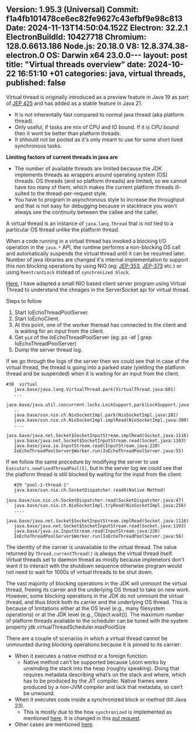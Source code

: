 Version: 1.95.3 (Universal)
Commit: f1a4fb101478ce6ec82fe9627c43efbf9e98c813
Date: 2024-11-13T14:50:04.152Z
Electron: 32.2.1
ElectronBuildId: 10427718
Chromium: 128.0.6613.186
Node.js: 20.18.0
V8: 12.8.374.38-electron.0
OS: Darwin x64 23.0.0---
layout: post
title:  "Virtual threads overview"
date:   2024-10-22 16:51:10 +01
categories: java, virtual threads, 
published: false
---
 Virtual thread is originally introduced as a preview feature in Java 19 as part of [JEP 425][jep-425] and has added as a stable feature in Java 21.
 - It is not inherentally fast compared to normal java thread (aka platform thread).
 - Only useful, if tasks are mix of CPU and IO bound. If it is CPU bound then  it wont be better than platform threads.
 - It shhould not be pooled as it's only meant to use for some short lived synchronous tasks.

**Limiting factors of current threads in java are** 
  - The number of available threads are limited because the JDK implements threads as wrappers around operating system (OS)  
     threads. OS threads (and so platform threads)  are limited, so we cannot have too many of them, which makes the current platform threads ill-suited to the thread-per-request style. 
  - You have to  program in asynchronous style to increase the throughput and that is not easy for debugging because in stacktrace you won't always see the continuity between the callee and the caller. 
   
   A virtual thread is an instance of `java.lang.Thread` that is not tied to a particular OS thread unlike the platform thread.

   When a code running in a virtual thread has invoked a blocking I/O operation in the `java.*` API, the runtime performs a non-blocking OS call and automatically suspends the virtual thread until it can be resumed later.
   Number of java libraries are changed it's internal implementation to support this non blocking operations by using NIO (eg: [JEP-353](https://openjdk.org/jeps/353), [JEP-373](https://openjdk.org/jeps/373) etc.) 
   or using `ReentrantLock` instead of `synchronized block`. 
   
   [Here](https://github.com/deleSerna/javanewfeatures/blob/main/java23/virtualthread/src/IoEchoThreadPoolServer.java#L20), I have adapted a small NIO based client server program using Virtual Thread to understand the chnages in the ServerSocket api for virtual thread.
   
   Steps to follow
   1. Start IoEchoThreadPoolServer.
   2. Start IoEchoClient.
   3. At this point, one of the worker theread has connected to the client and is waiting for an input from the client.
   4. Get `pid` of the IoEchoThreadPoolServer (eg: ps -ef | grep IoEchoThreadPoolServer)
   5. Dump the server thread log.

If we go through the logs of the server then we could see that in case of the virtual thread, the thread is going into a parked state (yielding the platform thread and be suspended) when it is waiting for an input from the client.
   ```
   #30  virtual
      java.base/java.lang.VirtualThread.park(VirtualThread.java:601)
      ...
      java.base/java.util.concurrent.locks.LockSupport.park(LockSupport.java:369)
      ..
      java.base/sun.nio.ch.NioSocketImpl.park(NioSocketImpl.java:201)
      java.base/sun.nio.ch.NioSocketImpl.implRead(NioSocketImpl.java:309)
      ....
      java.base/java.net.Socket$SocketInputStream.implRead(Socket.java:1116)
      java.base/java.net.Socket$SocketInputStream.read(Socket.java:1103)
      java.base/java.io.InputStream.read(InputStream.java:220)
      IoEchoThreadPoolServer$Worker.run(IoEchoThreadPoolServer.java:55)
   ```

If we follow the same procedure by modifying the server to use `Executors.newFixedThreadPool(5)`, but in the server log we could see that the platform thread is still blocked by waiting for the input from the client.
   ```
      #29 "pool-1-thread-1"
      java.base/sun.nio.ch.SocketDispatcher.read0(Native Method)
      java.base/sun.nio.ch.SocketDispatcher.read(SocketDispatcher.java:47)
      java.base/sun.nio.ch.NioSocketImpl.tryRead(NioSocketImpl.java:256)
      ....
      java.base/java.net.Socket$SocketInputStream.implRead(Socket.java:1116)
      java.base/java.net.Socket$SocketInputStream.read(Socket.java:1103)
      java.base/java.io.InputStream.read(InputStream.java:220)
      IoEchoThreadPoolServer$Worker.run(IoEchoThreadPoolServer.java:56)
   ``` 

  <!-- If you do `Thread.sleep(Duration.ofSeconds(1))` then  the virtual thread is actually sleeping. Not sure about the platform thread. -->
   The identity of the carrier is unavailable to the virtual thread. The value returned by `Thread.currentThread()` is always the virtual thread itself.
   Virtual threads set to daemon thread as mostly because implenetors don't want it to interact with the shutdown sequence otherwise program would not need to wait for 1000s of virtual threads to be shut down.
   <!-- How to make  thread-local data accidentally leaking from one task to another? -->


   The vast majority of blocking operations in the JDK will unmount the virtual thread, freeing its carrier and the underlying OS thread to take on new work.
   However, some blocking operations in the JDK do not unmount the virtual thread, and thus block both its carrier and the underlying OS thread. 
   This is because of limitations either at the OS level (e.g., many filesystem operations) or at the JDK level (e.g., Object.wait()). 
   The maximum number of platform threads available to the scheduler can be tuned with the system property jdk.virtualThreadScheduler.maxPoolSize

   There are a couple of scenarios in which a virtual thread cannot be unmounted during blocking operations because it is pinned to its carrier:
   - When it executes a native method or a foreign function.
     - Native method can’t be supported because Loom works by unwinding the stack into the heap (roughly speaking). Doing that requires metadata describing what’s on the stack and where, which has to be produced by the JIT compiler. Native frames were produced by a non-JVM compiler and lack that metadata, so can’t be unwound. 
   - When it executes code inside a synchronized block or method (till Java 23).
     - This is mostly due to the how `synchronized` is implemented as mentioned [here](https://openjdk.org/jeps/491#Future:~:text=The%20reason%20for%20pinning). It is changed in this [pul request](https://github.com/openjdk/jdk/pull/21565). 
   - Other cases are mentioned [here](https://openjdk.org/jeps/491#Future:~:text=while%20holding%20locks.-,Future%20Work,-There%20are%20a).
   



[jep-425]: https://openjdk.org/jeps/425
